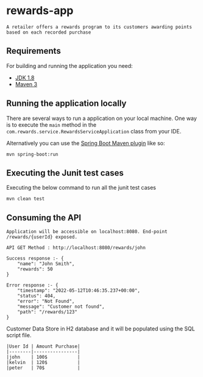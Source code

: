 # rewards-app
	
	A retailer offers a rewards program to its customers awarding points based on each recorded purchase

## Requirements

For building and running the application you need:

- [JDK 1.8](http://www.oracle.com/technetwork/java/javase/downloads/jdk8-downloads-2133151.html)
- [Maven 3](https://maven.apache.org)

## Running the application locally

There are several ways to run a application on your local machine. One way is to execute the `main` method in the `com.rewards.service.RewardsServiceApplication` class from your IDE.

Alternatively you can use the [Spring Boot Maven plugin](https://docs.spring.io/spring-boot/docs/current/reference/html/build-tool-plugins-maven-plugin.html) like so:

```shell
mvn spring-boot:run
```

## Executing the Junit test cases

Executing the below command to run all the junit test cases

```shell
mvn clean test
```

## Consuming the API

	Application will be accessible on localhost:8080. End-point /rewards/{userId} exposed.

	API GET Method : http://localhost:8080/rewards/john

	Success response :- {
		"name": "John Smith",
		"rewards": 50
	}

	Error response :- {
		"timestamp": "2022-05-12T10:46:35.237+00:00",
		"status": 404,
		"error": "Not Found",
		"message": "Customer not found",
		"path": "/rewards/123"
	}

Customer Data Store in H2 database and it will be populated using the SQL script file.

	|User Id | Amount Purchase|
	|--------|----------------|
	|john	 | 100$           |
	|kelvin	 | 120$           |
	|peter 	 | 70$            |

